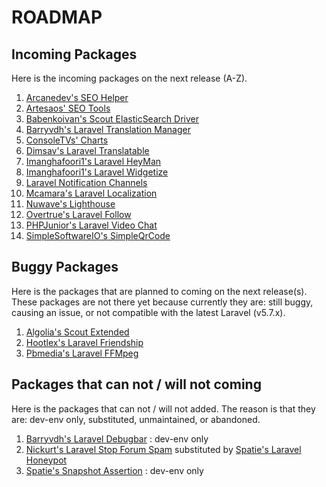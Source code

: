 # ROADMAP

## Incoming Packages

Here is the incoming packages on the next release (A-Z).

1. [Arcanedev's SEO Helper](https://github.com/ARCANEDEV/SEO-Helper)
1. [Artesaos' SEO Tools](https://github.com/artesaos/seotools)
1. [Babenkoivan's Scout ElasticSearch Driver](https://github.com/babenkoivan/scout-elasticsearch-driver)
1. [Barryvdh's Laravel Translation Manager](https://github.com/barryvdh/laravel-translation-manager)
1. [ConsoleTVs' Charts](https://github.com/ConsoleTVs/Charts)
1. [Dimsav's Laravel Translatable](https://github.com/dimsav/laravel-translatable)
1. [Imanghafoori1's Laravel HeyMan](https://github.com/imanghafoori1/laravel-heyman)
1. [Imanghafoori1's Laravel Widgetize](https://github.com/imanghafoori1/laravel-widgetize)
1. [Laravel Notification Channels](https://github.com/laravel-notification-channels)
1. [Mcamara's Laravel Localization](https://github.com/mcamara/laravel-localization)
1. [Nuwave's Lighthouse](https://github.com/nuwave/lighthouse)
1. [Overtrue's Laravel Follow](https://github.com/overtrue/laravel-follow)
1. [PHPJunior's Laravel Video Chat](https://github.com/PHPJunior/laravel-video-chat)
1. [SimpleSoftwareIO's SimpleQrCode](https://github.com/SimpleSoftwareIO/simple-qrcode)

## Buggy Packages

Here is the packages that are planned to coming on the next release(s). These packages are not there yet because currently they are: still buggy, causing an issue, or not compatible with the latest Laravel (v5.7.x).

1. [Algolia's Scout Extended](https://github.com/algolia/scout-extended)
1. [Hootlex's Laravel Friendship](https://github.com/hootlex/laravel-friendships)
1. [Pbmedia's Laravel FFMpeg](https://github.com/pascalbaljetmedia/laravel-ffmpeg)

## Packages that can not / will not coming

Here is the packages that can not / will not added. The reason is that they are: dev-env only, substituted, unmaintained, or abandoned.

1. [Barryvdh's Laravel Debugbar](https://github.com/barryvdh/laravel-debugbar) : dev-env only
1. [Nickurt's Laravel Stop Forum Spam](https://github.com/nickurt/laravel-stopforumspam) substituted by [Spatie's Laravel Honeypot](https://github.com/spatie/laravel-honeypot)
1. [Spatie's Snapshot Assertion](https://github.com/spatie/phpunit-snapshot-assertions) : dev-env only
